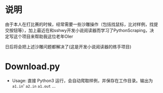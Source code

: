 # 说明

由于本人在打比赛的时候，经常需要一些沙雕操作（包括找鼠标，比对样例，找提交按钮等），加上最近在和sshwy开发小说阅读器而学习了PythonScraping，决定写这个项目来帮助我这位老年OIer

日后将会把上述沙雕问题都解决了(这是开发小说阅读器的练手项目)

# Download.py

* Usage: 直接 Python3 运行，会自动爬取样例，并保存在工作目录。输出为`a1.in`' `a2.in` `a1.out` ... 
